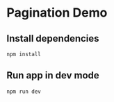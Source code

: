 # Pagination Demo

## Install dependencies

```
npm install
```

## Run app in dev mode

```
npm run dev
```
